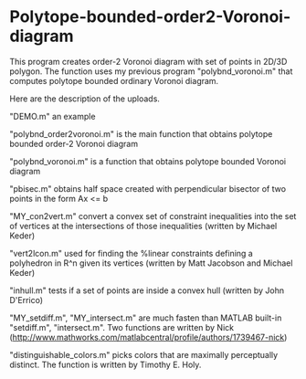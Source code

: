 # Polytope-bounded-order2-Voronoi-diagram
This program creates order-2 Voronoi diagram with set of points in 2D/3D polygon. The function uses my previous program "polybnd_voronoi.m" that computes polytope bounded ordinary Voronoi diagram.


Here are the description of the uploads.

"DEMO.m" an example

"polybnd_order2voronoi.m" is the main function that obtains polytope bounded order-2 Voronoi diagram

"polybnd_voronoi.m" is a function that obtains polytope bounded Voronoi diagram 

"pbisec.m" obtains half space created with perpendicular bisector of two points in the form Ax <= b

"MY_con2vert.m" convert a convex set of constraint inequalities into the set of vertices at the intersections of those inequalities (written by Michael Keder)

"vert2lcon.m" used for finding the %linear constraints defining a polyhedron in R^n given its vertices (written by Matt Jacobson and Michael Keder)

"inhull.m" tests if a set of points are inside a convex hull (written by John D'Errico)

"MY_setdiff.m", "MY_intersect.m" are much fasten than MATLAB built-in "setdiff.m", "intersect.m". Two functions are written by Nick (http://www.mathworks.com/matlabcentral/profile/authors/1739467-nick)

"distinguishable_colors.m" picks colors that are maximally perceptually distinct. The function is written by Timothy E. Holy.

